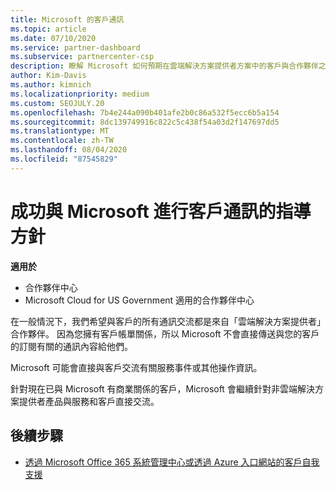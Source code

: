 ```yaml
---
title: Microsoft 的客戶通訊
ms.topic: article
ms.date: 07/10/2020
ms.service: partner-dashboard
ms.subservice: partnercenter-csp
description: 瞭解 Microsoft 如何預期在雲端解決方案提供者方案中的客戶與合作夥伴之間進行客戶溝通。
author: Kim-Davis
ms.author: kimnich
ms.localizationpriority: medium
ms.custom: SEOJULY.20
ms.openlocfilehash: 7b4e244a090b401afe2b0c86a532f5ecc6b5a154
ms.sourcegitcommit: 8dc139749916c822c5c438f54a03d2f147697dd5
ms.translationtype: MT
ms.contentlocale: zh-TW
ms.lasthandoff: 08/04/2020
ms.locfileid: "87545829"
---
```

# <a name="guidelines-for-successful-customer-communication-with-microsoft"></a>成功與 Microsoft 進行客戶通訊的指導方針

**適用於**

-  合作夥伴中心
-  Microsoft Cloud for US Government 適用的合作夥伴中心

在一般情況下，我們希望與客戶的所有通訊交流都是來自「雲端解決方案提供者」合作夥伴。 因為您擁有客戶帳單關係，所以 Microsoft 不會直接傳送與您的客戶的訂閱有關的通訊內容給他們。

Microsoft 可能會直接與客戶交流有關服務事件或其他操作資訊。

針對現在已與 Microsoft 有商業關係的客戶，Microsoft 會繼續針對非雲端解決方案提供者產品與服務和客戶直接交流。

## <a name="next-steps"></a>後續步驟

- [透過 Microsoft Office 365 系統管理中心或透過 Azure 入口網站的客戶自我支援](customer-self-support.md)